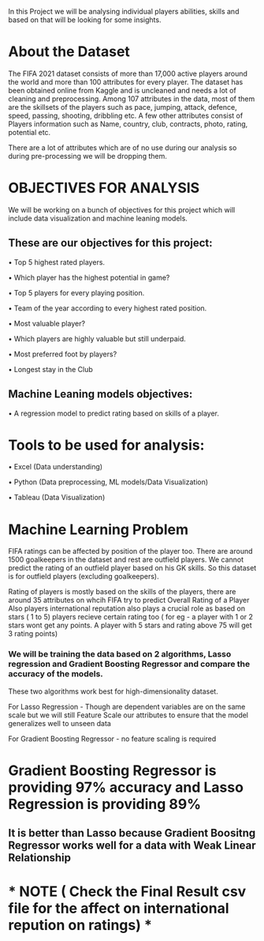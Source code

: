 In this Project we will be analysing individual players abilities, skills and based on that will be looking for some insights.

# About the Dataset

The FIFA 2021 dataset consists of more than 17,000 active players around the world and more than 100 attributes for every player.
The dataset has been obtained online from Kaggle and is uncleaned and needs a lot of cleaning and preprocessing.
Among 107 attributes in the data, most of them are the skillsets of the players such as pace, jumping, attack, defence, speed, passing, shooting, dribbling etc. 
A few other attributes consist of Players information such as Name, country, club, contracts, photo, rating, potential etc.

There are a lot of attributes which are of no use during our analysis so during pre-processing we will be dropping them.

# OBJECTIVES FOR ANALYSIS

We will be working on a bunch of objectives for this project which will include data visualization and machine leaning models. 

## These are our objectives for this project:

•	  Top 5 highest rated players. 

•	  Which player has the highest potential in game?

•	  Top 5 players for every playing position.

•	  Team of the year according to every highest rated position.

•	  Most valuable player?

•	 Which players are highly valuable but still underpaid.

•	  Most preferred foot by players?

•	Longest stay in the Club

## Machine Leaning models objectives:

•	A regression model to predict rating based on skills of a player.

# Tools to be used for analysis:

•	Excel (Data understanding)

•	Python (Data preprocessing, ML models/Data Visualization)

•	Tableau (Data Visualization) 


# Machine Learning Problem
FIFA ratings can be affected by position of the player too. There are around 1500 goalkeepers in the dataset and rest are outfield players. We cannot predict the rating of an outfield player based on his GK skills. So this dataset is for outfield players (excluding goalkeepers).

Rating of players is mostly based on the skills of the players, there are around 35 attributes on whcih FIFA try to predict Overall Rating of a Player
Also players international reputation also plays a crucial role as based on stars ( 1 to 5) players recieve certain rating too ( for eg - a player with 1 or 2 stars wont get any points. A player with 5 stars and rating above 75 will get 3 rating points)

### We will be training the data based on 2 algorithms, Lasso regression and Gradient Boosting Regressor and compare the accuracy of the models.
These two algorithms work best for high-dimensionality dataset.

For Lasso Regression - Though are dependent variables are on the same scale but we will still Feature Scale our attributes to ensure that the model generalizes well to unseen data

For Gradient Boosting Regressor - no feature scaling is required

# Gradient Boosting Regressor is providing 97% accuracy and Lasso Regression is providing 89% 
 ## It is better than Lasso because Gradient Boositng Regressor works well for a data with Weak Linear Relationship

 # * NOTE ( Check the Final Result csv file for the affect on international repution on ratings) * 

